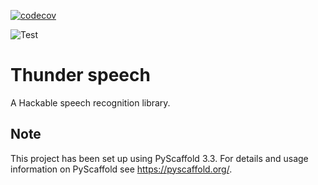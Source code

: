 [![codecov](https://codecov.io/gh/scart97/thunder-speech/branch/master/graph/badge.svg?token=USCEGEGM3D)](https://codecov.io/gh/scart97/thunder-speech)

![Test](https://github.com/scart97/thunder-speech/workflows/Test/badge.svg)

# Thunder speech

A Hackable speech recognition library.


## Note

This project has been set up using PyScaffold 3.3. For details and usage
information on PyScaffold see https://pyscaffold.org/.
